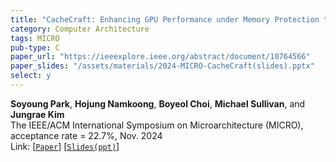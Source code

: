 ```yaml
---
title: "CacheCraft: Enhancing GPU Performance under Memory Protection through Reconstructed Caching"
category: Computer Architecture
tags: MICRO
pub-type: C
paper_url: "https://ieeexplore.ieee.org/abstract/document/10764566"
paper_slides: "/assets/materials/2024-MICRO-CacheCraft(slides).pptx"
select: y
---
```


**Soyoung Park**, **Hojung Namkoong**, **Boyeol Choi**, **Michael Sullivan**, and **Jungrae Kim** <br>
The IEEE/ACM International Symposium on Microarchitecture (MICRO), acceptance rate = 22.7%, Nov. 2024 <br>
Link: [[```Paper```](https://ieeexplore.ieee.org/abstract/document/10764566)]
    [[```Slides(ppt)```](https://github.com/scalable-arch/scalable-arch.github.io/raw/main/assets/materials/2024-MICRO-CacheCraft(slides).pptx)]
